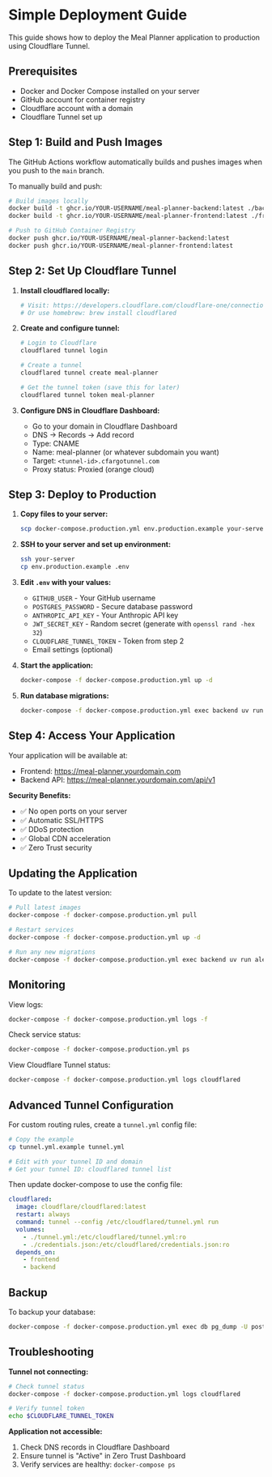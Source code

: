 # Simple Deployment Guide

This guide shows how to deploy the Meal Planner application to production using Cloudflare Tunnel.

## Prerequisites

- Docker and Docker Compose installed on your server
- GitHub account for container registry
- Cloudflare account with a domain
- Cloudflare Tunnel set up

## Step 1: Build and Push Images

The GitHub Actions workflow automatically builds and pushes images when you push to the `main` branch.

To manually build and push:

```bash
# Build images locally
docker build -t ghcr.io/YOUR-USERNAME/meal-planner-backend:latest ./backend
docker build -t ghcr.io/YOUR-USERNAME/meal-planner-frontend:latest ./frontend --build-arg VITE_API_URL=/api/v1

# Push to GitHub Container Registry
docker push ghcr.io/YOUR-USERNAME/meal-planner-backend:latest
docker push ghcr.io/YOUR-USERNAME/meal-planner-frontend:latest
```

## Step 2: Set Up Cloudflare Tunnel

1. **Install cloudflared locally:**
   ```bash
   # Visit: https://developers.cloudflare.com/cloudflare-one/connections/connect-apps/install-and-setup/installation/
   # Or use homebrew: brew install cloudflared
   ```

2. **Create and configure tunnel:**
   ```bash
   # Login to Cloudflare
   cloudflared tunnel login

   # Create a tunnel
   cloudflared tunnel create meal-planner

   # Get the tunnel token (save this for later)
   cloudflared tunnel token meal-planner
   ```

3. **Configure DNS in Cloudflare Dashboard:**
   - Go to your domain in Cloudflare Dashboard
   - DNS → Records → Add record
   - Type: CNAME
   - Name: meal-planner (or whatever subdomain you want)
   - Target: `<tunnel-id>.cfargotunnel.com`
   - Proxy status: Proxied (orange cloud)

## Step 3: Deploy to Production

1. **Copy files to your server:**
   ```bash
   scp docker-compose.production.yml env.production.example your-server:~/
   ```

2. **SSH to your server and set up environment:**
   ```bash
   ssh your-server
   cp env.production.example .env
   ```

3. **Edit `.env` with your values:**
   - `GITHUB_USER` - Your GitHub username
   - `POSTGRES_PASSWORD` - Secure database password
   - `ANTHROPIC_API_KEY` - Your Anthropic API key
   - `JWT_SECRET_KEY` - Random secret (generate with `openssl rand -hex 32`)
   - `CLOUDFLARE_TUNNEL_TOKEN` - Token from step 2
   - Email settings (optional)

4. **Start the application:**
   ```bash
   docker-compose -f docker-compose.production.yml up -d
   ```

5. **Run database migrations:**
   ```bash
   docker-compose -f docker-compose.production.yml exec backend uv run alembic upgrade head
   ```

## Step 4: Access Your Application

Your application will be available at:
- Frontend: https://meal-planner.yourdomain.com
- Backend API: https://meal-planner.yourdomain.com/api/v1

**Security Benefits:**
- ✅ No open ports on your server
- ✅ Automatic SSL/HTTPS
- ✅ DDoS protection
- ✅ Global CDN acceleration
- ✅ Zero Trust security

## Updating the Application

To update to the latest version:

```bash
# Pull latest images
docker-compose -f docker-compose.production.yml pull

# Restart services
docker-compose -f docker-compose.production.yml up -d

# Run any new migrations
docker-compose -f docker-compose.production.yml exec backend uv run alembic upgrade head
```

## Monitoring

View logs:
```bash
docker-compose -f docker-compose.production.yml logs -f
```

Check service status:
```bash
docker-compose -f docker-compose.production.yml ps
```

View Cloudflare Tunnel status:
```bash
docker-compose -f docker-compose.production.yml logs cloudflared
```

## Advanced Tunnel Configuration

For custom routing rules, create a `tunnel.yml` config file:

```bash
# Copy the example
cp tunnel.yml.example tunnel.yml

# Edit with your tunnel ID and domain
# Get your tunnel ID: cloudflared tunnel list
```

Then update docker-compose to use the config file:

```yaml
cloudflared:
  image: cloudflare/cloudflared:latest
  restart: always
  command: tunnel --config /etc/cloudflared/tunnel.yml run
  volumes:
    - ./tunnel.yml:/etc/cloudflared/tunnel.yml:ro
    - ./credentials.json:/etc/cloudflared/credentials.json:ro
  depends_on:
    - frontend
    - backend
```

## Backup

To backup your database:
```bash
docker-compose -f docker-compose.production.yml exec db pg_dump -U postgres meal_planner > backup.sql
```

## Troubleshooting

**Tunnel not connecting:**
```bash
# Check tunnel status
docker-compose -f docker-compose.production.yml logs cloudflared

# Verify tunnel token
echo $CLOUDFLARE_TUNNEL_TOKEN
```

**Application not accessible:**
1. Check DNS records in Cloudflare Dashboard
2. Ensure tunnel is "Active" in Zero Trust Dashboard
3. Verify services are healthy: `docker-compose ps`
